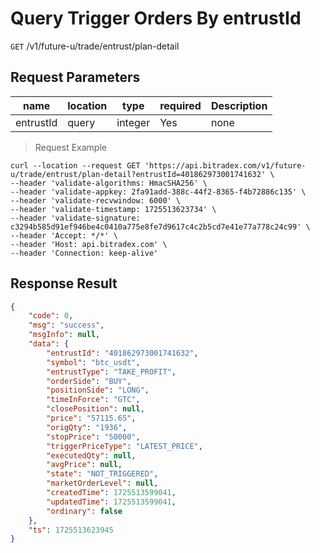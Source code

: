# Query Trigger Orders By entrustId

`GET` /v1/future-u/trade/entrust/plan-detail

## Request Parameters

| name      | location  | type    | required | Description |
| --------- | ----- | ------- | ---- | ---- |
| entrustId | query | integer | Yes   | none |

> Request Example

```shell
curl --location --request GET 'https://api.bitradex.com/v1/future-u/trade/entrust/plan-detail?entrustId=401862973001741632' \
--header 'validate-algorithms: HmacSHA256' \
--header 'validate-appkey: 2fa91add-388c-44f2-8365-f4b72886c135' \
--header 'validate-recvwindow: 6000' \
--header 'validate-timestamp: 1725513623734' \
--header 'validate-signature: c3294b585d91ef946be4c0410a775e8fe7d9617c4c2b5cd7e41e77a778c24c99' \
--header 'Accept: */*' \
--header 'Host: api.bitradex.com' \
--header 'Connection: keep-alive'
```

## Response Result

```json
{
    "code": 0,
    "msg": "success",
    "msgInfo": null,
    "data": {
        "entrustId": "401862973001741632",
        "symbol": "btc_usdt",
        "entrustType": "TAKE_PROFIT",
        "orderSide": "BUY",
        "positionSide": "LONG",
        "timeInForce": "GTC",
        "closePosition": null,
        "price": "57115.65",
        "origQty": "1936",
        "stopPrice": "50000",
        "triggerPriceType": "LATEST_PRICE",
        "executedQty": null,
        "avgPrice": null,
        "state": "NOT_TRIGGERED",
        "marketOrderLevel": null,
        "createdTime": 1725513599041,
        "updatedTime": 1725513599041,
        "ordinary": false
    },
    "ts": 1725513623945
}
```

